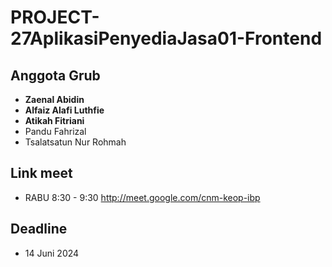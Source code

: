 # PROJECT-27AplikasiPenyediaJasa01-Frontend

## Anggota Grub
- **Zaenal Abidin**
- **Alfaiz Alafi Luthfie**
- **Atikah Fitriani**
- Pandu Fahrizal
- Tsalatsatun Nur Rohmah

## Link meet
- RABU 8:30 - 9:30 http://meet.google.com/cnm-keop-ibp

## Deadline
- 14 Juni 2024
